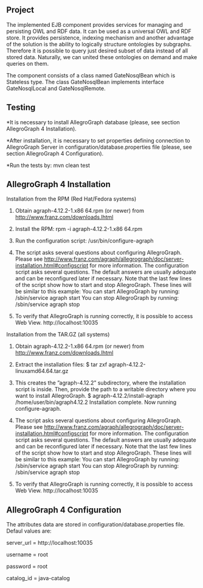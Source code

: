 

## Project

The implemented EJB component provides services for managing and persisting OWL and RDF data.
It can be used as a universal OWL and RDF store. It provides persistence, indexing mechanism
and another advantage of the solution is the ability to logically structure ontologies by subgraphs.
Therefore it is possible to query just desired subset of data instead of all stored data. Naturally,
we can united these ontologies on demand and make queries on them.

The component consists of a class named GateNosqlBean which is Stateless type. The class GateNosqlBean
implements interface GateNosqlLocal and GateNosqlRemote.



## Testing

*It is necessary to install AllegroGraph database (please, see section AllegroGraph 4 Installation).

*After installation, it is necessary to set properties defining connection to AllegroGraph Server in
 configuration/database.properties file (please, see section AllegroGraph 4 Configuration).

*Run the tests by: mvn clean test



## AllegroGraph 4 Installation

Installation from the RPM (Red Hat/Fedora systems)

1. Obtain agraph-4.12.2-1.x86 64.rpm (or newer) from http://www.franz.com/downloads.lhtml

2. Install the RPM: rpm -i agraph-4.12.2-1.x86 64.rpm

3. Run the configuration script: /usr/bin/configure-agraph

4. The script asks several questions about configuring AllegroGraph. Please see
http://www.franz.com/agraph/allegrograph/doc/server-installation.html#configscript
for more information. The configuration script asks several questions. The
default answers are usually adequate and can be reconfigured later if necessary.
Note that the last few lines of the script show how to start and stop AllegroGraph. These
lines will be similar to this example: 
You can start AllegroGraph by running: /sbin/service agraph start
You can stop AllegroGraph by running: /sbin/service agraph stop

5. To verify that AllegroGraph is running correctly, it is possible to access Web View.
http://localhost:10035

Installation from the TAR.GZ (all systems)

1. Obtain agraph-4.12.2-1.x86 64.rpm (or newer) from http://www.franz.com/downloads.lhtml

2. Extract the installation files: $ tar zxf agraph-4.12.2-linuxamd64.64.tar.gz

3. This creates the ”agraph-4.12.2” subdirectory, where the installation script is inside. Then,
provide the path to a writable directory where you want to install AllegroGraph.
$ agraph-4.12.2/install-agraph /home/user/bin/agraph4.12.2
Installation complete.
Now running configure-agraph.

4. The script asks several questions about configuring AllegroGraph. Please see
http://www.franz.com/agraph/allegrograph/doc/server-installation.html#configscript
for more information. The configuration script asks several questions. The
default answers are usually adequate and can be reconfigured later if necessary.
Note that the last few lines of the script show how to start and stop AllegroGraph. These
lines will be similar to this example:
You can start AllegroGraph by running: /sbin/service agraph start
You can stop AllegroGraph by running: /sbin/service agraph stop

5. To verify that AllegroGraph is running correctly, it is possible to access Web View.
http://localhost:10035



## AllegroGraph 4 Configuration

The attributes data are stored in configuration/database.properties file. Defaul values are:

server_url = http://localhost:10035

username = root

password = root

catalog_id = java-catalog
